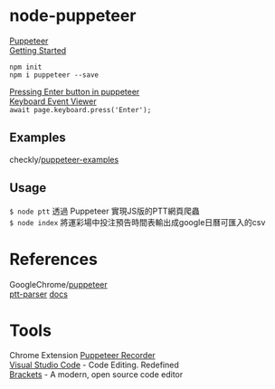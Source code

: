 # node-puppeteer 

[Puppeteer](https://developers.google.com/web/tools/puppeteer/?hl=zh-tw)  
[Getting Started](https://developers.google.com/web/tools/puppeteer/get-started?hl=zh-tw#top_of_page)  

`npm init`  
`npm i puppeteer --save`  

[Pressing Enter button in puppeteer](https://stackoverflow.com/questions/46442253/pressing-enter-button-in-puppeteer)  
[Keyboard Event Viewer](http://w3c.github.io/uievents/tools/key-event-viewer)  
`await page.keyboard.press('Enter');`  



## Examples

checkly/[puppeteer-examples](https://github.com/checkly/puppeteer-examples)  

## Usage  

`$ node ptt` 透過 Puppeteer 實現JS版的PTT網頁爬蟲  
`$ node index` 將運彩場中投注預告時間表輸出成google日曆可匯入的csv  

# References

GoogleChrome/[puppeteer](https://github.com/GoogleChrome/puppeteer)    
[ptt-parser](https://www.npmjs.com/package/ptt-parser)  [docs](https://medium.com/@realdennis/crawler-%E4%BD%BF%E7%94%A8puppeteer%E7%88%AC%E5%8F%96ptt%E7%9A%84%E7%B6%B2%E9%A0%81-1684568f6cb4) 


# Tools

Chrome Extension [Puppeteer Recorder](https://chrome.google.com/webstore/detail/puppeteer-recorder/djeegiggegleadkkbgopoonhjimgehda/related)  
[Visual Studio Code](https://code.visualstudio.com/) - Code Editing. Redefined  
[Brackets](http://brackets.io/) - A modern, open source code editor  

